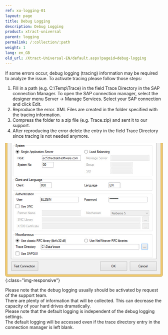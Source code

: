 ```yaml
---
ref: xu-logging-01
layout: page
title: Debug Logging
description: Debug Logging
product: xtract-universal
parent: logging
permalink: /:collection/:path
weight: 1
lang: en_GB
old_url: /Xtract-Universal-EN/default.aspx?pageid=debug-logging
---
```


If some errors occur, debug logging (tracing) information may be required to analyze the issue. To activate tracing please follow those steps: 

1. Fill in a path (e.g. C:\Temp\Trace\) in the field Trace Directory in the SAP connection Manager.
    To open the SAP connection manager, select the designer menu Server -> Manage Services. Select your SAP connection and click Edit. 
2. Reproduce the error. XML Files are created in the folder specified with the tracing information.
3. Compress the folder to a zip file (e.g. Trace.zip) and sent it to our support.
4. After reproducing the error delete the entry in the field Trace Directory since tracing is not needed anymore. 

![tracing-setting](/img/content/tracing-setting.jpg){:class="img-responsive"}

Please note that the debug logging usually should be activated by request of the support team.<br>
There are plenty of information that will be collected. This can decrease the capacity of your hard drives dramatically.<br>
Please note that the default logging is independent of the debug logging settings.<br>
The default logging will be accessed even if the trace directory entry in the connection manager is left blank.
